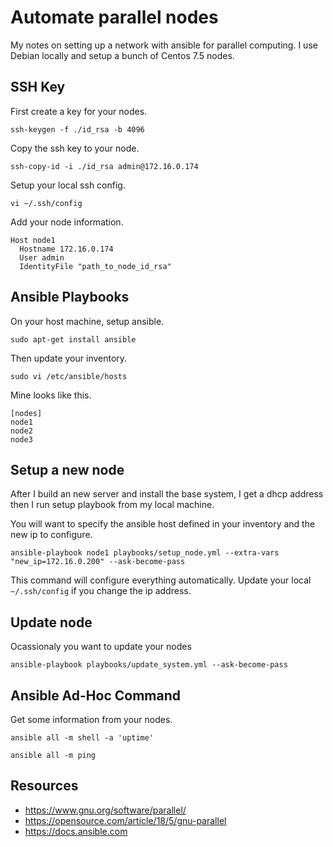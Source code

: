 
# Automate parallel nodes

My notes on setting up a network with ansible for parallel computing. I use Debian locally and setup a bunch of Centos 7.5 nodes.

## SSH Key

First create a key for your nodes.

`ssh-keygen -f ./id_rsa -b 4096`

Copy the ssh key to your node.

`ssh-copy-id -i ./id_rsa admin@172.16.0.174`

Setup your local ssh config.

`vi ~/.ssh/config`

Add your node information.

```
Host node1
  Hostname 172.16.0.174
  User admin
  IdentityFile "path_to_node_id_rsa"
```

## Ansible Playbooks

On your host machine, setup ansible.

`sudo apt-get install ansible`

Then update your inventory.

`sudo vi /etc/ansible/hosts`

Mine looks like this.

```
[nodes]
node1
node2
node3
```

## Setup a new node

After I build an new server and install the base system, I get a dhcp address then I run setup playbook from my local machine.

You will want to specify the ansible host defined in your inventory and the new ip to configure.

`ansible-playbook node1 playbooks/setup_node.yml --extra-vars "new_ip=172.16.0.200" --ask-become-pass`

This command will configure everything automatically. Update your local `~/.ssh/config` if you change the ip address. 

## Update node

Ocassionaly you want to update your nodes

`ansible-playbook playbooks/update_system.yml --ask-become-pass`

## Ansible Ad-Hoc Command

Get some information from your nodes.

`ansible all -m shell -a 'uptime'`

`ansible all -m ping`

## Resources

* https://www.gnu.org/software/parallel/
* https://opensource.com/article/18/5/gnu-parallel
* https://docs.ansible.com


